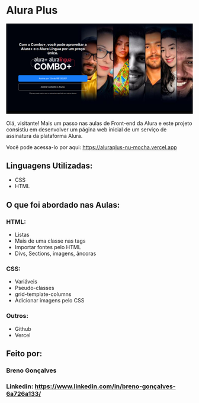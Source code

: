# Alura Plus

![image](assets/pagina-inicial.png)

Olá, visitante! Mais um passo nas aulas de Front-end da Alura e este projeto consistiu em desenvolver um página web inicial de um serviço de assinatura da plataforma Alura.

Você pode acessa-lo por aqui: https://aluraplus-nu-mocha.vercel.app

## Linguagens Utilizadas:

* CSS
* HTML

## O que foi abordado nas Aulas:

### HTML:

* Listas
* Mais de uma classe nas tags
* Importar fontes pelo HTML
* Divs, Sections, imagens, âncoras

### CSS:

* Variáveis
* Pseudo-classes
* grid-template-columns
* Adicionar imagens pelo CSS

### Outros:

* Github
* Vercel

## Feito por:

### Breno Gonçalves
### Linkedin: https://www.linkedin.com/in/breno-gonçalves-6a726a133/
